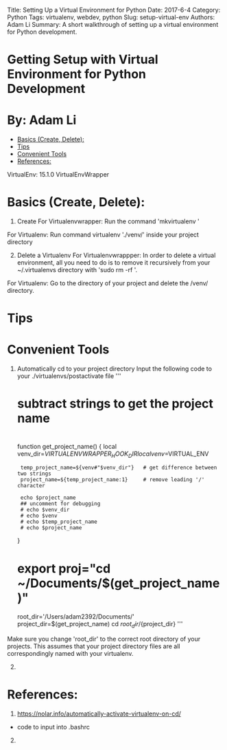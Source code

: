 Title: Setting Up a Virtual Environment for Python
Date: 2017-6-4
Category: Python
Tags: virtualenv, webdev, python
Slug: setup-virtual-env
Authors: Adam Li
Summary: A short walkthrough of setting up a virtual environment for Python development.

# Getting Setup with Virtual Environment for Python Development
# By: Adam Li
<!-- MarkdownTOC autolink="true" bracket="round" -->

- [Basics \(Create, Delete\):](#basics-create-delete)
- [Tips](#tips)
- [Convenient Tools](#convenient-tools)
- [References:](#references)

<!-- /MarkdownTOC -->

VirtualEnv: 15.1.0
VirtualEnvWrapper

# Basics (Create, Delete):
1. Create
For Virtualenvwrapper: Run the command 'mkvirtualenv <envname>'

For Virtualenv: Run command virtualenv './venv/' inside your project directory

2. Delete a Virtualenv
For Virtualenvwrappper: In order to delete a virtual environment, all you need to do is to remove it recursively from your ~/.virtualenvs directory with 'sudo rm -rf <name>'.

For Virtualenv: Go to the directory of your project and delete the /venv/ directory.

# Tips


# Convenient Tools
1. Automatically cd to your project directory
Input the following code to your ./virtualenvs/postactivate file
'''
    #
    # subtract strings to get the project name
    #
    function get_project_name() {
        local venv_dir=$VIRTUALENVWRAPPER_HOOK_DIR
        local venv=$VIRTUAL_ENV

        temp_project_name=${venv#"$venv_dir"}   # get difference between two strings
        project_name=${temp_project_name:1}     # remove leading '/' character

        echo $project_name
        ## uncomment for debugging
        # echo $venv_dir
        # echo $venv
        # echo $temp_project_name
        # echo $project_name
    }

    # export proj="cd ~/Documents/$(get_project_name)"
    root_dir='/Users/adam2392/Documents/'
    project_dir=$(get_project_name)
    cd ${root_dir}/${project_dir}
'''

Make sure you change 'root_dir' to the correct root directory of your projects. This assumes that your project directory files are all correspondingly named with your virtualenv.

2. 

# References:
1. https://nolar.info/automatically-activate-virtualenv-on-cd/
- code to input into .bashrc
2. 